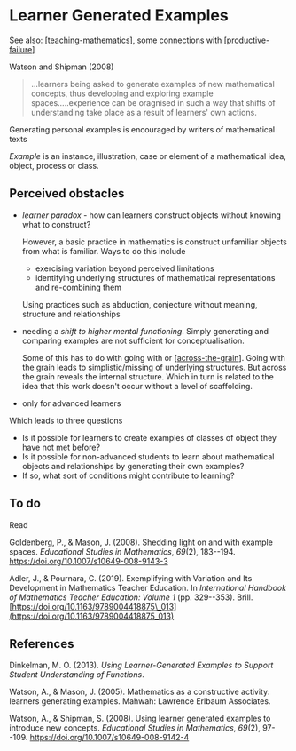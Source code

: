 # Learner Generated Examples

See also: [[teaching-mathematics]], some connections with [[productive-failure]]

Watson and Shipman (2008) 
> ...learners being asked to generate examples of new mathematical concepts, thus developing and exploring example spaces.....experience can be oragnised in such a way that shifts of understanding take place as a result of learners' own actions.

Generating personal examples is encouraged by writers of mathematical texts

_Example_ is an instance, illustration, case or element of a mathematical idea, object, process or class. 

## Perceived obstacles

- _learner paradox_ - how can learners construct objects without knowing what to construct?

    However, a basic practice in mathematics is construct unfamiliar objects from what is familiar. Ways to do this include
    - exercising variation beyond perceived limitations
    - identifying underlying structures of mathematical representations and re-combining them

    Using practices such as abduction, conjecture without meaning, structure and relationships

- needing a _shift to higher mental functioning_. Simply generating and comparing examples are not sufficient for conceptualisation.

    Some of this has to do with going with or [[across-the-grain]]. Going with the grain leads to simplistic/missing of underlying structures. But across the grain reveals the internal structure. Which in turn is related to the idea that this work doesn't occur without a level of scaffolding.

- only for advanced learners

Which leads to three questions
- Is it possible for learners to create examples of classes of object they have not met before? 
- Is it possible for non-advanced students to learn about mathematical objects and relationships by generating their own examples? 
- If so, what sort of conditions might contribute to learning?

## To do

Read

Goldenberg, P., & Mason, J. (2008). Shedding light on and with example spaces. *Educational Studies in Mathematics*, *69*(2), 183--194. <https://doi.org/10.1007/s10649-008-9143-3>

Adler, J., & Pournara, C. (2019). Exemplifying with Variation and Its Development in Mathematics Teacher Education. In *International Handbook of Mathematics Teacher Education: Volume 1* (pp. 329--353). Brill. [https://doi.org/10.1163/9789004418875\_013](https://doi.org/10.1163/9789004418875_013)


## References

Dinkelman, M. O. (2013). *Using Learner-Generated Examples to Support Student Understanding of Functions*.

Watson, A., & Mason, J. (2005). Mathematics as a constructive activity: learners generating examples. Mahwah: Lawrence Erlbaum Associates.

Watson, A., & Shipman, S. (2008). Using learner generated examples to introduce new concepts. *Educational Studies in Mathematics*, *69*(2), 97--109. <https://doi.org/10.1007/s10649-008-9142-4>


[//begin]: # "Autogenerated link references for markdown compatibility"
[teaching-mathematics]: teaching-mathematics "Teaching Mathematics"
[productive-failure]: productive-failure "Productive Failure"
[across-the-grain]: across-the-grain "Across the grain"
[//end]: # "Autogenerated link references"